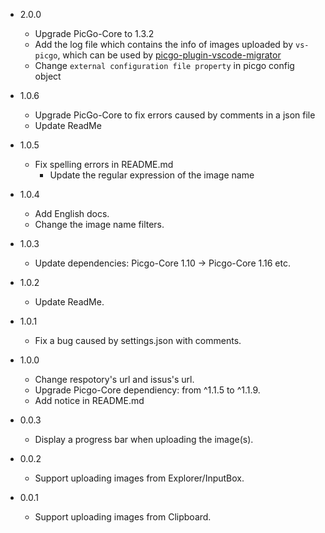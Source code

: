 * 2.0.0
	* Upgrade PicGo-Core to 1.3.2
	* Add the log file which contains the info of images uploaded by `vs-picgo`, which can be used by [picgo-plugin-vscode-migrator](https://github.com/upupming/picgo-plugin-vscode-migrator)
	* Change `external configuration file property` in picgo config object

* 1.0.6
	* Upgrade PicGo-Core to fix errors caused by comments in a json file
	* Update ReadMe

* 1.0.5
  * Fix spelling errors in README.md
	* Update the regular expression of the image name

* 1.0.4
	* Add English docs.
	* Change the image name filters.

* 1.0.3
	* Update dependencies: Picgo-Core 1.10 -> Picgo-Core 1.16 etc.

* 1.0.2
  * Update ReadMe.

* 1.0.1
	* Fix a bug caused by settings.json with comments.

* 1.0.0  
	* Change respotory's url and issus's url.
	* Upgrade Picgo-Core dependiency: from ^1.1.5 to ^1.1.9. 
	* Add notice in README.md

* 0.0.3  
	* Display a progress bar when uploading the image(s).

* 0.0.2
	* Support uploading images from Explorer/InputBox.

* 0.0.1
	* Support uploading images from Clipboard.